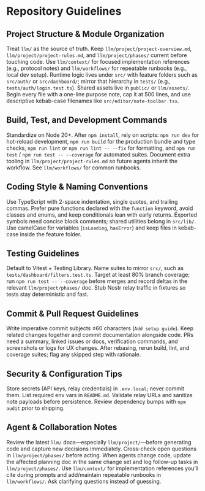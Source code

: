 # Repository Guidelines

## Project Structure & Module Organization
Treat `llm/` as the source of truth. Keep `llm/project/project-overview.md`, `llm/project/project-rules.md`, and `llm/project/phases/` current before touching code. Use `llm/context/` for focused implementation references (e.g., protocol notes) and `llm/workflows/` for repeatable runbooks (e.g., local dev setup). Runtime logic lives under `src/` with feature folders such as `src/auth/` or `src/dashboard/`; mirror that hierarchy in `tests/` (e.g., `tests/auth/login.test.ts`). Shared assets live in `public/` or `llm/assets/`. Begin every file with a one-line purpose note, cap it at 500 lines, and use descriptive kebab-case filenames like `src/editor/note-toolbar.tsx`.

## Build, Test, and Development Commands
Standardize on Node 20+. After `npm install`, rely on scripts: `npm run dev` for hot-reload development, `npm run build` for the production bundle and type checks, `npm run lint` or `npm run lint -- --fix` for formatting, and `npm run test` / `npm run test -- --coverage` for automated suites. Document extra tooling in `llm/project/project-rules.md` so future agents inherit the workflow. See `llm/workflows/` for common runbooks.

## Coding Style & Naming Conventions
Use TypeScript with 2-space indentation, single quotes, and trailing commas. Prefer pure functions declared with the `function` keyword, avoid classes and enums, and keep conditionals lean with early returns. Exported symbols need concise block comments; shared utilities belong in `src/lib/`. Use camelCase for variables (`isLoading`, `hasError`) and keep files in kebab-case inside the feature folder.

## Testing Guidelines
Default to Vitest + Testing Library. Name suites to mirror `src/`, such as `tests/dashboard/filters.test.ts`. Target at least 80% branch coverage; run `npm run test -- --coverage` before merges and record deltas in the relevant `llm/project/phases/` doc. Stub Nostr relay traffic in fixtures so tests stay deterministic and fast.

## Commit & Pull Request Guidelines
Write imperative commit subjects ≤60 characters (`Add setup guide`). Keep related changes together and commit documentation alongside code. PRs need a summary, linked issues or docs, verification commands, and screenshots or logs for UX changes. After rebasing, rerun build, lint, and coverage suites; flag any skipped step with rationale.

## Security & Configuration Tips
Store secrets (API keys, relay credentials) in `.env.local`; never commit them. List required env vars in `README.md`. Validate relay URLs and sanitize note payloads before persistence. Review dependency bumps with `npm audit` prior to shipping.

## Agent & Collaboration Notes
Review the latest `llm/` docs—especially `llm/project/`—before generating code and capture new decisions immediately. Cross-check open questions in `llm/project/phases/` before acting. When agents change code, update the affected planning doc in the same change set and log follow-up tasks in `llm/project/phases/`. Use `llm/context/` for implementation references you’ll cite during prompts and add/maintain repeatable runbooks in `llm/workflows/`. Ask clarifying questions instead of guessing.
